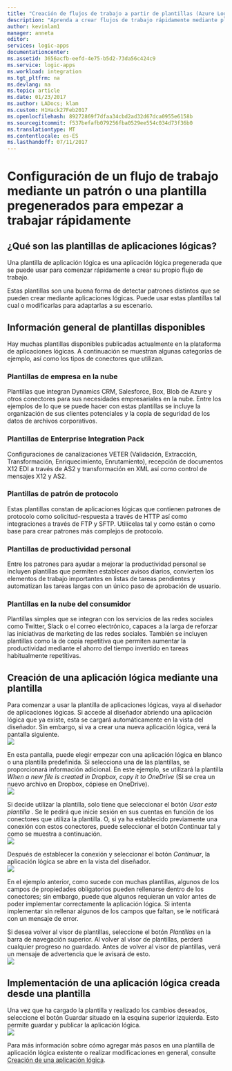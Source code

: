 ```yaml
---
title: "Creación de flujos de trabajo a partir de plantillas (Azure Logic Apps) | Microsoft Docs"
description: "Aprenda a crear flujos de trabajo rápidamente mediante plantillas de Azure Logic App para conectar las aplicaciones e integrar los datos."
author: kevinlam1
manager: anneta
editor: 
services: logic-apps
documentationcenter: 
ms.assetid: 3656acfb-eefd-4e75-b5d2-73da56c424c9
ms.service: logic-apps
ms.workload: integration
ms.tgt_pltfrm: na
ms.devlang: na
ms.topic: article
ms.date: 01/23/2017
ms.author: LADocs; klam
ms.custom: H1Hack27Feb2017
ms.openlocfilehash: 89272869f7dfaa34cbd2ad32d67dca0955e6158b
ms.sourcegitcommit: f537befafb079256fba0529ee554c034d73f36b0
ms.translationtype: MT
ms.contentlocale: es-ES
ms.lasthandoff: 07/11/2017
---
```

# <a name="configure-a-workflow-using-a-pre-built-template-or-pattern-to-get-started-quickly"></a>Configuración de un flujo de trabajo mediante un patrón o una plantilla pregenerados para empezar a trabajar rápidamente

## <a name="what-are-logic-app-templates"></a>¿Qué son las plantillas de aplicaciones lógicas?
Una plantilla de aplicación lógica es una aplicación lógica pregenerada que se puede usar para comenzar rápidamente a crear su propio flujo de trabajo. 

Estas plantillas son una buena forma de detectar patrones distintos que se pueden crear mediante aplicaciones lógicas. Puede usar estas plantillas tal cual o modificarlas para adaptarlas a su escenario.

## <a name="overview-of-available-templates"></a>Información general de plantillas disponibles
Hay muchas plantillas disponibles publicadas actualmente en la plataforma de aplicaciones lógicas. A continuación se muestran algunas categorías de ejemplo, así como los tipos de conectores que utilizan.

### <a name="enterprise-cloud-templates"></a>Plantillas de empresa en la nube
Plantillas que integran Dynamics CRM, Salesforce, Box, Blob de Azure y otros conectores para sus necesidades empresariales en la nube. Entre los ejemplos de lo que se puede hacer con estas plantillas se incluye la organización de sus clientes potenciales y la copia de seguridad de los datos de archivos corporativos.

### <a name="enterprise-integration-pack-templates"></a>Plantillas de Enterprise Integration Pack
Configuraciones de canalizaciones VETER (Validación, Extracción, Transformación, Enriquecimiento, Enrutamiento), recepción de documentos X12 EDI a través de AS2 y transformación en XML así como control de mensajes X12 y AS2.

### <a name="protocol-pattern-templates"></a>Plantillas de patrón de protocolo
Estas plantillas constan de aplicaciones lógicas que contienen patrones de protocolo como solicitud-respuesta a través de HTTP así como integraciones a través de FTP y SFTP. Utilícelas tal y como están o como base para crear patrones más complejos de protocolo.  

### <a name="personal-productivity-templates"></a>Plantillas de productividad personal
Entre los patrones para ayudar a mejorar la productividad personal se incluyen plantillas que permiten establecer avisos diarios, convierten los elementos de trabajo importantes en listas de tareas pendientes y automatizan las tareas largas con un único paso de aprobación de usuario.

### <a name="consumer-cloud-templates"></a>Plantillas en la nube del consumidor
Plantillas simples que se integran con los servicios de las redes sociales como Twitter, Slack o el correo electrónico, capaces a la larga de reforzar las iniciativas de marketing de las redes sociales. También se incluyen plantillas como la de copia repetitiva que permiten aumentar la productividad mediante el ahorro del tiempo invertido en tareas habitualmente repetitivas. 

## <a name="how-to-create-a-logic-app-using-a-template"></a>Creación de una aplicación lógica mediante una plantilla
Para comenzar a usar la plantilla de aplicaciones lógicas, vaya al diseñador de aplicaciones lógicas. Si accede al diseñador abriendo una aplicación lógica que ya existe, esta se cargará automáticamente en la vista del diseñador. Sin embargo, si va a crear una nueva aplicación lógica, verá la pantalla siguiente.  
 ![](../../includes/media/app-service-logic-templates/template7.png)  

En esta pantalla, puede elegir empezar con una aplicación lógica en blanco o una plantilla predefinida. Si selecciona una de las plantillas, se proporcionará información adicional. En este ejemplo, se utilizará la plantilla *When a new file is created in Dropbox, copy it to OneDrive* (Si se crea un nuevo archivo en Dropbox, cópiese en OneDrive).  
 ![](../../includes/media/app-service-logic-templates/template2.png)  

Si decide utilizar la plantilla, solo tiene que seleccionar el botón *Usar esta plantilla* . Se le pedirá que inicie sesión en sus cuentas en función de los conectores que utiliza la plantilla. O, si ya ha establecido previamente una conexión con estos conectores, puede seleccionar el botón Continuar tal y como se muestra a continuación.  
 ![](../../includes/media/app-service-logic-templates/template3.png)  

Después de establecer la conexión y seleccionar el botón *Continuar*, la aplicación lógica se abre en la vista del diseñador.  
 ![](../../includes/media/app-service-logic-templates/template4.png)  

En el ejemplo anterior, como sucede con muchas plantillas, algunos de los campos de propiedades obligatorios pueden rellenarse dentro de los conectores; sin embargo, puede que algunos requieran un valor antes de poder implementar correctamente la aplicación lógica. Si intenta implementar sin rellenar algunos de los campos que faltan, se le notificará con un mensaje de error.

Si desea volver al visor de plantillas, seleccione el botón *Plantillas* en la barra de navegación superior. Al volver al visor de plantillas, perderá cualquier progreso no guardado. Antes de volver al visor de plantillas, verá un mensaje de advertencia que le avisará de esto.  
 ![](../../includes/media/app-service-logic-templates/template5.png)  

## <a name="how-to-deploy-a-logic-app-created-from-a-template"></a>Implementación de una aplicación lógica creada desde una plantilla
Una vez que ha cargado la plantilla y realizado los cambios deseados, seleccione el botón Guardar situado en la esquina superior izquierda. Esto permite guardar y publicar la aplicación lógica.  
 ![](../../includes/media/app-service-logic-templates/template6.png)  

Para más información sobre cómo agregar más pasos en una plantilla de aplicación lógica existente o realizar modificaciones en general, consulte [Creación de una aplicación lógica](../logic-apps/logic-apps-create-a-logic-app.md).

